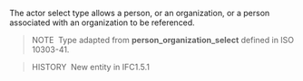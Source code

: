 ﻿The actor select type allows a person, or an organization, or a person associated with an organization to be referenced.

> NOTE&nbsp; Type adapted from **person_organization_select** defined in ISO 10303-41.

> HISTORY&nbsp; New entity in IFC1.5.1